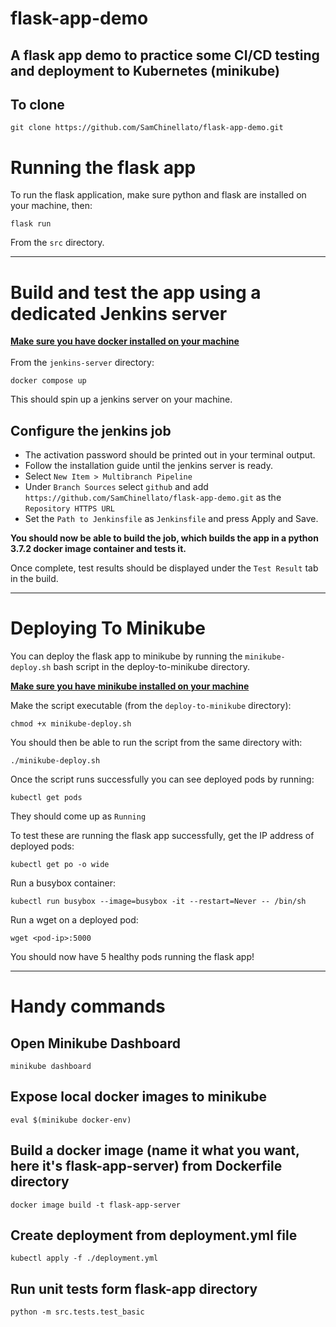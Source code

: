 # flask-app-demo
## A flask app demo to practice some CI/CD testing and deployment to Kubernetes (minikube)

## To clone

    git clone https://github.com/SamChinellato/flask-app-demo.git

# Running the flask app
To run the flask application, make sure python and flask are installed on your machine, then:

    flask run

From the `src` directory. 

---
 # Build and test the app using a dedicated Jenkins server
 
 [**Make sure you have docker installed on your machine**](https://docs.docker.com/get-docker/)<br><br>
 From the `jenkins-server` directory:

    docker compose up
This should spin up a jenkins server on your machine.

## Configure the jenkins job
* The activation password should be printed out in your terminal output. 
* Follow the installation guide until the jenkins server is ready. 
* Select `New Item > Multibranch Pipeline`
* Under `Branch Sources` select `github` and add `https://github.com/SamChinellato/flask-app-demo.git` as the `Repository HTTPS URL`
* Set the `Path to Jenkinsfile` as `Jenkinsfile` and press Apply and Save.

**You should now be able to build the job, which builds the app in a python 3.7.2 docker image container and tests it.** 

Once complete, test results should be displayed under the `Test Result` tab in the build.

---

# Deploying To Minikube
You can deploy the flask app to minikube by running the `minikube-deploy.sh` bash script in the deploy-to-minikube directory. 

[**Make sure you have minikube installed on your machine**](https://kubernetes.io/docs/tasks/tools/install-minikube/)

Make the script executable (from the `deploy-to-minikube` directory):

    chmod +x minikube-deploy.sh
You should then be able to run the script from the same directory with:

    ./minikube-deploy.sh
Once the script runs successfully you can see deployed pods by running:

    kubectl get pods
They should come up as `Running`

To test these are running the flask app successfully, get the IP address of deployed pods:

    kubectl get po -o wide

Run a busybox container:


    kubectl run busybox --image=busybox -it --restart=Never -- /bin/sh

Run a wget on a deployed pod:

    wget <pod-ip>:5000

You should now have 5 healthy pods running the flask app!

---

# Handy commands

## Open Minikube Dashboard
    minikube dashboard

## Expose local docker images to minikube

    eval $(minikube docker-env)

## Build a docker image (name it what you want, here it's flask-app-server) from Dockerfile directory

    docker image build -t flask-app-server

## Create deployment from deployment.yml file
    kubectl apply -f ./deployment.yml

## Run unit tests form flask-app directory
    python -m src.tests.test_basic